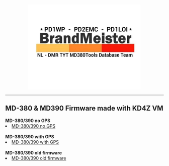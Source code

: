 <br>
<p align="center">
<img src="img/BM-Logo.jpg" width="360"></a>
<br>
</p>
<hr>
<h2 id="english">MD-380 & MD390 Firmware made with KD4Z VM
</h2>
<b>MD-380/390 no GPS</b>
<br>
<li>
<a href="https://github.com/BM-Database/md380tools/raw/master/firmware-noGPS.bin">MD-380/390 no GPS</a>
</li>
<br>
<b>MD-380/390 with GPS</b>
<br>
<li>
<a href="https://github.com/BM-Database/md380tools/raw/master/firmware-GPS.bin">MD-380/390 with GPS</a>
</li>
<br>
<b>MD-380/390 old firmware</b>
<br>
<li>
<a href="https://github.com/BM-Database/md380tools/raw/master/firmware-old.bin">MD-380/390 old firmware</a>
</li>
